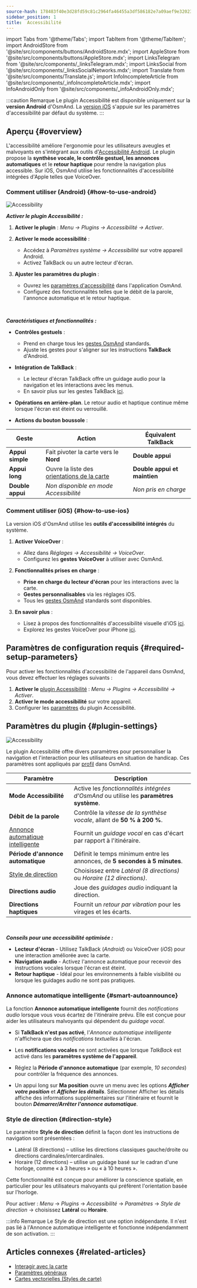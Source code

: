 ```yaml
---
source-hash: 178483f40e3d28fd59c81c2964fa46455a3df586182e7a09aef9e32023d7bd72
sidebar_position: 1
title:  Accessibilité
---
```


import Tabs from '@theme/Tabs';
import TabItem from '@theme/TabItem';
import AndroidStore from '@site/src/components/buttons/AndroidStore.mdx';
import AppleStore from '@site/src/components/buttons/AppleStore.mdx';
import LinksTelegram from '@site/src/components/_linksTelegram.mdx';
import LinksSocial from '@site/src/components/_linksSocialNetworks.mdx';
import Translate from '@site/src/components/Translate.js';
import InfoIncompleteArticle from '@site/src/components/_infoIncompleteArticle.mdx';
import InfoAndroidOnly from '@site/src/components/_infoAndroidOnly.mdx';

:::caution Remarque
Le plugin Accessibilité est disponible uniquement sur la **version Android** d'OsmAnd. La [version iOS](#how-to-use-ios) s'appuie sur les paramètres d'accessibilité par défaut du système.
:::

## Aperçu {#overview}

L'accessibilité améliore l'ergonomie pour les utilisateurs aveugles et malvoyants en s'intégrant aux outils d'[Accessibilité Android](https://www.android.com/accessibility/). Le plugin propose la **synthèse vocale, le contrôle gestuel, les annonces automatiques** et le **retour haptique** pour rendre la navigation plus accessible. Sur iOS, OsmAnd utilise les fonctionnalités d'accessibilité intégrées d'Apple telles que VoiceOver.


### Comment utiliser (Android) {#how-to-use-android}

![Accessibility](@site/static/img/plugins/Accessibility/access_turned_off.png)

***Activer le plugin Accessibilité :***  

1. **Activer le plugin** : *Menu → Plugins → Accessibilité → Activer*.

2. **Activer le mode accessibilité** :  
   - Accédez à *Paramètres système → Accessibilité* sur votre appareil Android.
   - Activez TalkBack ou un autre lecteur d'écran.

3. **Ajuster les paramètres du plugin** :  
   - Ouvrez les [paramètres d'accessibilité](#plugin-settings) dans l'application OsmAnd.
   - Configurez des fonctionnalités telles que le débit de la parole, l'annonce automatique et le retour haptique.

<br/>

***Caractéristiques et fonctionnalités :***

- **Contrôles gestuels** :
   - Prend en charge tous les [gestes OsmAnd](../map/interact-with-map.md#gestures) standards.
   - Ajuste les gestes pour s'aligner sur les instructions **TalkBack** d'Android.

- **Intégration de TalkBack** :
   - Le lecteur d'écran TalkBack offre un guidage audio pour la navigation et les interactions avec les menus.
   - En savoir plus sur les gestes TalkBack [ici](https://support.google.com/accessibility/android/answer/6151827?hl=en&ref_topic=10601570#zippy=%2Cother%2Cbasic-navigation).

- **Opérations en arrière-plan**. Le retour audio et haptique continue même lorsque l'écran est éteint ou verrouillé.

- **Actions du bouton boussole** :

| Geste | Action | Équivalent TalkBack |
|-----|-----|-----|
| **Appui simple** | Fait pivoter la carte vers le **Nord** | **Double appui** |
| **Appui long** | Ouvre la liste des [orientations de la carte](../map/interact-with-map.md#map-orientation-modes) | **Double appui et maintien** |
| **Double appui** | *Non disponible en mode Accessibilité* | *Non pris en charge* |


### Comment utiliser (iOS) {#how-to-use-ios}

La version iOS d'OsmAnd utilise les **outils d'accessibilité intégrés** du système.

1. **Activer VoiceOver** :
   - Allez dans *Réglages → Accessibilité → VoiceOver*.
   - Configurez les **gestes VoiceOver** à utiliser avec OsmAnd.

2. **Fonctionnalités prises en charge** :
   - **Prise en charge du lecteur d'écran** pour les interactions avec la carte.
   - **Gestes personnalisables** via les réglages iOS.
   - Tous les [gestes OsmAnd](../map/interact-with-map.md#gestures) standards sont disponibles.

3. **En savoir plus** :
   - Lisez à propos des fonctionnalités d'accessibilité visuelle d'iOS [ici](https://www.apple.com/accessibility/vision/).
   - Explorez les gestes VoiceOver pour iPhone [ici](https://support.apple.com/en-gb/guide/iphone/iph3e2e2281/ios).


## Paramètres de configuration requis {#required-setup-parameters}

Pour activer les fonctionnalités d'accessibilité de l'appareil dans OsmAnd, vous devez effectuer les réglages suivants :

1. **Activer le** [plugin Accessibilité](../plugins/index.md#enable--disable) : *Menu → Plugins → Accessibilité → Activer*.  
2. **Activer le mode accessibilité** sur votre appareil.
3. Configurer les [paramètres](#plugin-settings) du plugin Accessibilité.


## Paramètres du plugin {#plugin-settings}

*<Translate android="true" ids="shared_string_menu,plugins_menu_group,shared_string_accessibility,shared_string_settings"/>*

![Accessibility](@site/static/img/plugins/Accessibility/access_.png)  

Le plugin Accessibilité offre divers paramètres pour personnaliser la navigation et l'interaction pour les utilisateurs en situation de handicap. Ces paramètres sont appliqués par [profil](../personal/profiles.md) dans OsmAnd.

| Paramètre                   | Description |  
|---------------------------|-------------|  
| **Mode Accessibilité**    | Active les *fonctionnalités intégrées d'OsmAnd* ou utilise les **paramètres système**. |  
| **Débit de la parole**           | Contrôle la *vitesse de la synthèse vocale*, allant de **50 % à 200 %**. |  
| [Annonce automatique intelligente](#smart-autoannounce)    | Fournit un *guidage vocal* en cas d'écart par rapport à l'itinéraire. |  
| **Période d'annonce automatique**   | Définit le temps minimum entre les annonces, de **5 secondes à 5 minutes**. |  
| [Style de direction](#direction-style)       | Choisissez entre *Latéral (8 directions)* ou *Horaire (12 directions)*. |  
| **Directions audio**      | Joue des *guidages audio* indiquant la direction. |  
| **Directions haptiques**     | Fournit un *retour par vibration* pour les virages et les écarts.|  

<!--
- **Accessibility Mode**. Enable special tools that help people with disabilities interact with the OsmAnd app. There are three modes: *On* - turns on the built-in OsmAnd features, *Off* - turns off all plugin features, and *According to the Android system settings* - turns on Android system settings.

- **Speech rate**. Adjust the speech rate of the text-to-speech, ranging from 50%  to 200%.

- **Smart autoannounce**. If enabled, you will receive voice announcements when you deviate from the set track.

- **Autoannounce period**. This is an automatic announcement of the direction and distance to your destination. You can select a minimal time between announcements, ranging from 5 seconds to 5 minutes.

- **Direction style**. Choose how the OsmAnd app will notify you about directions. *Sidewise* - indicates the direction to the sides of the world (8 directions), *Clockwise* - indicates directions oriented to the clock face (12 directions).

- **Audio directions**. Provides feedback when navigating by indicating the direction to the target point with sound.

- **Haptic directions**. This setting provides haptic feedback when navigating. The vibration indicates the direction to the target point and deviations from the path.
-->

<br/>

***Conseils pour une accessibilité optimisée :***

- **Lecteur d'écran** - Utilisez TalkBack (*Android*) ou VoiceOver (*iOS*) pour une interaction améliorée avec la carte.
- **Navigation audio** - Activez l'annonce automatique pour recevoir des instructions vocales lorsque l'écran est éteint.
- **Retour haptique** - Idéal pour les environnements à faible visibilité ou lorsque les guidages audio ne sont pas pratiques.


### Annonce automatique intelligente {#smart-autoannounce}

La fonction **Annonce automatique intelligente** fournit des *notifications audio* lorsque vous vous écartez de l'itinéraire prévu. Elle est conçue pour aider les utilisateurs malvoyants qui dépendent du *guidage vocal*.  

- Si **TalkBack n'est pas activé**, l'*Annonce automatique intelligente* n'affichera que des *notifications textuelles* à l'écran.  

- Les **notifications vocales** ne sont activées que lorsque *TalkBack* est activé dans les **paramètres système de l'appareil**.  

- Réglez la **Période d'annonce automatique** (par exemple, *10 secondes*) pour contrôler la fréquence des annonces.

- Un appui long sur **Ma position** ouvre un menu avec les options ***Afficher votre position*** et ***Afficher les détails***. Sélectionner Afficher les détails affiche des informations supplémentaires sur l'itinéraire et fournit le bouton ***Démarrer/Arrêter l'annonce automatique***.


### Style de direction {#direction-style}

Le paramètre **Style de direction** définit la façon dont les instructions de navigation sont présentées :

- Latéral (8 directions) – utilise les directions classiques gauche/droite ou directions cardinales/intercardinales.
- Horaire (12 directions) – utilise un guidage basé sur le cadran d'une horloge, comme « à 3 heures » ou « à 10 heures ».

Cette fonctionnalité est conçue pour améliorer la conscience spatiale, en particulier pour les utilisateurs malvoyants qui préfèrent l'orientation basée sur l'horloge.

Pour activer :
*Menu* → *Plugins* → *Accessibilité* → *Paramètres* → *Style de direction* → choisissez **Latéral** ou **Horaire**.

:::info Remarque
Le Style de direction est une option indépendante. Il n'est pas lié à l'Annonce automatique intelligente et fonctionne indépendamment de son activation.
:::

## Articles connexes {#related-articles}

- [Interagir avec la carte](../../user/map/interact-with-map.md)
- [Paramètres généraux](../../user/personal/global-settings.md)
- [Cartes vectorielles (Styles de carte)](../../user/map/vector-maps.md)